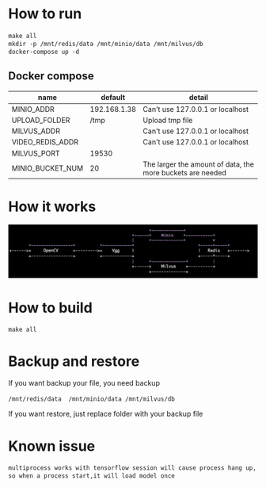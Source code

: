 # How to run
	make all
	mkdir -p /mnt/redis/data /mnt/minio/data /mnt/milvus/db
	docker-compose up -d

## Docker compose 
| name | default | detail|
|--|--|--|
|MINIO_ADDR |192.168.1.38| Can't use 127.0.0.1 or localhost|
|UPLOAD_FOLDER|/tmp|Upload tmp file|
|MILVUS_ADDR|| Can't use 127.0.0.1 or localhost|
|VIDEO_REDIS_ADDR||Can't use 127.0.0.1 or localhost|
|MILVUS_PORT|19530||
|MINIO_BUCKET_NUM|20|The larger the amount of data, the more buckets are needed|
# How it works
![](works.png)
# How to build

    make all

# Backup and restore
If you want backup your file, you need backup

`/mnt/redis/data  /mnt/minio/data /mnt/milvus/db`

If you want restore, just replace folder with your backup file

# Known issue
	multiprocess works with tensorflow session will cause process hang up,
	so when a process start,it will load model once

